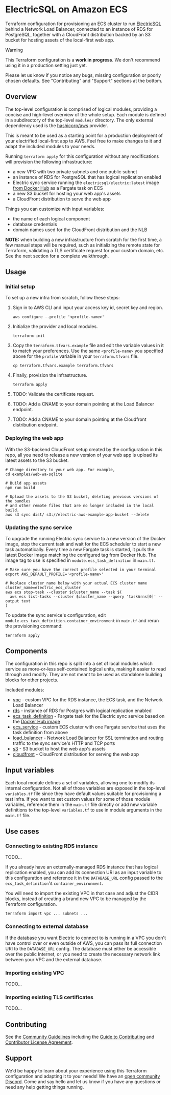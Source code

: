 ElectricSQL on Amazon ECS
=========================

Terraform configuration for provisioning an ECS cluster to run [ElectricSQL](https://electric-sql.com/) behind a Network Load Balancer, connected to an instance of RDS for PostgreSQL, together with a CloudFront distribution backed by an S3 bucket for hosting assets of the local-first web app.

> [!WARNING]
> This Terraform configuration is a **work in progress**. We don't recommend using it
> in a production setting just yet.
>
> Please let us know if you notice any bugs, missing configuration or poorly chosen
> defaults. See "Contributing" and "Support" sections at the bottom.

## Overview

The top-level configuration is comprised of logical modules, providing a concise and high-level overview of the whole setup. Each module is defined in a subdirectory of the top-level `modules/` directory. The only external dependency used is the [hashicorp/aws](https://registry.terraform.io/providers/hashicorp/aws/latest/docs) provider.

This is meant to be used as a starting point for a production deployment of your electrified local-first app to AWS. Feel free to make changes to it and adapt the included modules to your needs.

Running `terraform apply` for this configuration without any modifications will provision the following infrastructure:

  - a new VPC with two private subnets and one public subnet
  - an instance of RDS for PostgreSQL that has logical replication enabled
  - Electric sync service running the `electricsql/electric:latest` image [from Docker Hub](https://hub.docker.com/r/electricsql/electric) as a Fargate task on ECS
  - a new S3 bucket for hosting your web app's assets
  - a CloudFront distribution to serve the web app

Things you can customize with input variables:

  - the name of each logical component
  - database credentials
  - domain names used for the CloudFront distribution and the NLB

**NOTE:** when building a new infrastructure from scratch for the first time, a few manual steps will be required, such as initializing the remote state for Terraform, validating a TLS certificate request for your custom domain, etc. See the next section for a complete walkthrough.

## Usage

### Initial setup

To set up a new infra from scratch, follow these steps:

  1. Sign in to AWS CLI and input your access key id, secret key and region.

     ```shell
     aws configure --profile '<profile-name>'
     ```

  2. Initialize the provider and local modules.

     ```shell
     terraform init
     ```

  3. Copy the `terraform.tfvars.example` file and edit the variable values in it to match your
     preferences. Use the same `<profile-name>` you specified above for the `profile` variable in
     your `terraform.tfvars` file.

     ```shell
     cp terraform.tfvars.example terraform.tfvars
     ```

  4. Finally, provision the infrastructure.

     ```shell
     terraform apply
     ```

  5. TODO: Validate the certificate request.
  5. TODO: Add a CNAME to your domain pointing at the Load Balancer endpoint.
  5. TODO: Add a CNAME to your domain pointing at the Cloudfront distribution endpoint.

### Deploying the web app

With the S3-backend CloudFront setup created by the configuration in this repo, all you need to release a new version of your web app is upload its latest assets to the S3 bucket.

```shell
# Change directory to your web app. For example,
cd examples/web-wa-sqlite

# Build app assets
npm run build

# Upload the assets to the S3 bucket, deleting previous versions of the bundles
# and other remote files that are no longer included in the local build.
aws s3 sync dist/ s3://electric-aws-example-app-bucket --delete
```

### Updating the sync service

To upgrade the running Electric sync service to a new version of the Docker image, stop the current task and wait for the ECS scheduler to start a new task automatically. Every time a new Fargate task is started, it pulls the latest Docker image matching the configured tag from Docker Hub. The image tag to use is specified in `module.ecs_task_definition` in `main.tf`.

```shell
# Make sure you have the correct profile selected in your terminal
export AWS_DEFAULT_PROFILE='<profile-name>'

# Replace cluster_name below with your actual ECS cluster name
cluster_name=electric_ecs_cluster
aws ecs stop-task --cluster $cluster_name --task $(
  aws ecs list-tasks --cluster $cluster_name --query 'taskArns[0]' --output text
)
```

To update the sync service's configuration, edit `module.ecs_task_definition.container_environment` in `main.tf` and rerun the provisioning command:

```shell
terraform apply
```

## Components

The configuration in this repo is split into a set of local modules which service as more-or-less self-contained logical units, making it easier to read through and modify. They are not meant to be used as standalone building blocks for other projects.

Included modules:

  - [vpc](./modules/vpc) - custom VPC for the RDS instance, the ECS task, and the Network Load Balancer
  - [rds](./modules/rds) - instance of RDS for Postgres with logical replication enabled
  - [ecs_task_definition](./modules/ecs_task_definition) - Fargate task for the Electric sync service based on the [Docker Hub image](https://hub.docker.com/r/electricsql/electric)
  - [ecs_service](./modules/ecs_service) - custom ECS cluster with one Fargate service that uses the task definition from above
  - [load_balancer](./modules/load_balancer) - Network Load Balancer for SSL termination and routing traffic to the sync service's HTTP and TCP ports
  - [s3](./modules/s3) - S3 bucket to host the web app's assets
  - [cloudfront](./modules/cloudfront) - CloudFront distribution for serving the web app

## Input variables

Each local module defines a set of variables, allowing one to modify its internal configuration. Not all of those variables are exposed in the top-level `variables.tf` file since they have default values suitable for provisioning a test infra. If you want to set custom values for some of those module variables, reference them in the `main.tf` file directly or add new variable definitions to the top-level `variables.tf` to use in module arguments in the `main.tf` file.

## Use cases

### Connecting to existing RDS instance

TODO...

If you already have an externally-managed RDS instance that has logical replication enabled, you can add its connection URI as an input variable to this configuration and reference it in the `DATABASE_URL` config passed to the `ecs_task_definition`'s `container_environment`.

You will need to import the existing VPC in that case and adjust the CIDR blocks, instead of creating a brand new VPC to be managed by the Terraform configuration.

```shell
terraform import vpc ... subnets ...
```

### Connecting to external database

If the database you want Electric to connect to is running in a VPC you don't have control over or even outside of AWS, you can pass its full connection URI to the `DATABASE_URL` config. The database must either be accessible over the public Internet, or you need to create the necessary network link between your VPC and the external database.

### Importing existing VPC

TODO...

### Importing existing TLS certificates

TODO...


## Contributing

See the [Community Guidelines](https://github.com/electric-sql/electric/blob/main/CODE_OF_CONDUCT.md) including the [Guide to Contributing](https://github.com/electric-sql/electric/blob/main/CONTRIBUTING.md) and [Contributor License Agreement](https://github.com/electric-sql/electric/blob/main/CLA.md).

## Support

We'd be happy to learn about your experience using this Terraform configuration and adapting it to your needs! We have an [open community Discord](https://discord.electric-sql.com). Come and say hello and let us know if you have any questions or need any help getting things running.
